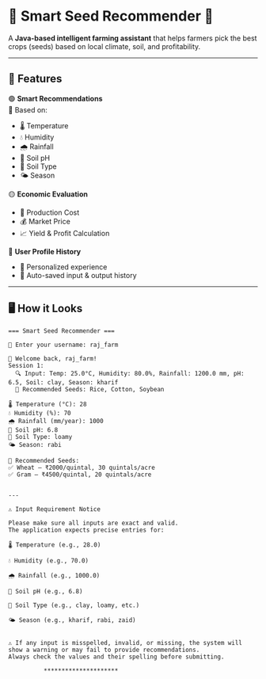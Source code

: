 # 🌾 Smart Seed Recommender 🌱

A **Java-based intelligent farming assistant** that helps farmers pick the best crops (seeds) based on local climate, soil, and profitability.

---

## 🔧 Features

🟢 **Smart Recommendations**  
🔹 Based on:
- 🌡️ Temperature  
- 💧 Humidity  
- 🌧️ Rainfall  
- 🌱 Soil pH  
- 🧪 Soil Type  
- 🌤️ Season  

🟡 **Economic Evaluation**
- 💸 Production Cost  
- 💰 Market Price  
- 📈 Yield & Profit Calculation  

🔵 **User Profile History**
- 🧠 Personalized experience  
- 💾 Auto-saved input & output history  

---

## 🖥️ How it Looks

```plaintext
=== Smart Seed Recommender ===  

👤 Enter your username: raj_farm  

📜 Welcome back, raj_farm!  
Session 1:  
  🔍 Input: Temp: 25.0°C, Humidity: 80.0%, Rainfall: 1200.0 mm, pH: 6.5, Soil: clay, Season: kharif  
  🌱 Recommended Seeds: Rice, Cotton, Soybean  

🌡️ Temperature (°C): 28  
💧 Humidity (%): 70  
🌧️ Rainfall (mm/year): 1000  
🧪 Soil pH: 6.8  
🌱 Soil Type: loamy  
🌤️ Season: rabi  

🎯 Recommended Seeds:  
✅ Wheat — ₹2000/quintal, 30 quintals/acre  
✅ Gram — ₹4500/quintal, 20 quintals/acre


---

⚠️ Input Requirement Notice

Please make sure all inputs are exact and valid.
The application expects precise entries for:

🌡️ Temperature (e.g., 28.0)

💧 Humidity (e.g., 70.0)

🌧️ Rainfall (e.g., 1000.0)

🧪 Soil pH (e.g., 6.8)

🌱 Soil Type (e.g., clay, loamy, etc.)

🌤️ Season (e.g., kharif, rabi, zaid)


⚠️ If any input is misspelled, invalid, or missing, the system will show a warning or may fail to provide recommendations.
Always check the values and their spelling before submitting.

          *********************
